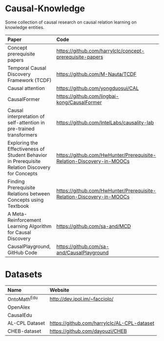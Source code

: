 # Causal-Knowledge
Some collection of  causal research on causal relation learning on knowledge entities.


| Paper | Code |
| :----- | :---- |
| Concept prerequisite papers | https://github.com/harrylclc/concept-prerequisite-papers |
| Temporal Causal Discovery Framework (TCDF) | https://github.com/M-Nauta/TCDF |
| Causal attention | https://github.com/yongduosui/CAL |
| CausalFormer | https://github.com/lingbai-kong/CausalFormer |
| Causal interpretation of self-attention in pre-trained transformers | https://github.com/IntelLabs/causality-lab |
| Exploring the Effectiveness of Student Behavior in Prerequisite Relation Discovery for Concepts | https://github.com/HwHunter/Prerequisite-Relation-Discovery-in-MOOCs |
| Finding Prerequisite Relations between Concepts using Textbook | https://github.com/HwHunter/Prerequisite-Relation-Discovery-in-MOOCs |
| A Meta-Reinforcement Learning Algorithm for Causal Discovery | https://github.com/sa-and/MCD |
| CausalPlayground, GitHub Code | https://github.com/sa-and/CausalPlayground |



# Datasets
| Name | Website |
| :----- | :---- |
| OntoMath$^\text{Edu}$ | http://dev.ipol.im/~facciolo/ |
| OpenAlex  | |
| CausalEdu | |
| AL-CPL Dataset | https://github.com/harrylclc/AL-CPL-dataset|
| CHEB-dataset | https://github.com/dayouzi/CHEB |
